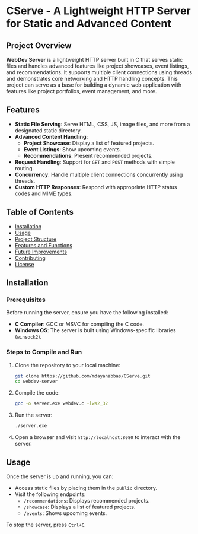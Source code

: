 # CServe - A Lightweight HTTP Server for Static and Advanced Content

## Project Overview

**WebDev Server** is a lightweight HTTP server built in C that serves static files and handles advanced features like project showcases, event listings, and recommendations. It supports multiple client connections using threads and demonstrates core networking and HTTP handling concepts. This project can serve as a base for building a dynamic web application with features like project portfolios, event management, and more.

## Features

- **Static File Serving**: Serve HTML, CSS, JS, image files, and more from a designated static directory.
- **Advanced Content Handling**:
  - **Project Showcase**: Display a list of featured projects.
  - **Event Listings**: Show upcoming events.
  - **Recommendations**: Present recommended projects.
- **Request Handling**: Support for `GET` and `POST` methods with simple routing.
- **Concurrency**: Handle multiple client connections concurrently using threads.
- **Custom HTTP Responses**: Respond with appropriate HTTP status codes and MIME types.

## Table of Contents

- [Installation](#installation)
- [Usage](#usage)
- [Project Structure](#project-structure)
- [Features and Functions](#features-and-functions)
- [Future Improvements](#future-improvements)
- [Contributing](#contributing)
- [License](#license)

## Installation

### Prerequisites

Before running the server, ensure you have the following installed:
- **C Compiler**: GCC or MSVC for compiling the C code.
- **Windows OS**: The server is built using Windows-specific libraries (`winsock2`).

### Steps to Compile and Run

1. Clone the repository to your local machine:
    ```bash
    git clone https://github.com/mdayanabbas/CServe.git
    cd webdev-server
    ```

2. Compile the code:
    ```bash
    gcc -o server.exe webdev.c -lws2_32
    ```

3. Run the server:
    ```bash
    ./server.exe
    ```

4. Open a browser and visit `http://localhost:8080` to interact with the server.

## Usage

Once the server is up and running, you can:

- Access static files by placing them in the `public` directory.
- Visit the following endpoints:
  - `/recommendations`: Displays recommended projects.
  - `/showcase`: Displays a list of featured projects.
  - `/events`: Shows upcoming events.
  
To stop the server, press `Ctrl+C`.


